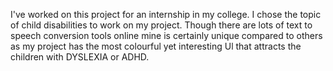 I've worked on this project for an internship in my college. I chose the topic of child disabilities to work on my project. Though there are lots of text to speech conversion tools online mine is certainly unique compared to others as my project has the most colourful yet interesting Ul that attracts the children with DYSLEXIA or ADHD.

